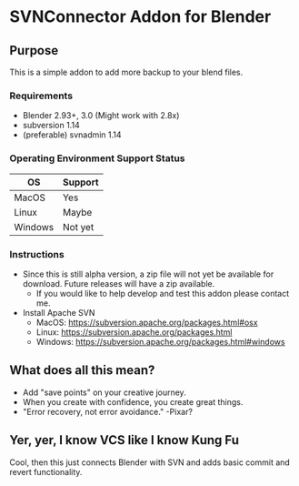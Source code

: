 # SVNConnector Addon for Blender

## Purpose
This is a simple addon to add more backup to your blend files.

### Requirements
- Blender 2.93+, 3.0 (Might work with 2.8x)
- subversion 1.14
- (preferable) svnadmin 1.14

### Operating Environment Support Status
| OS      | Support |
|---------|---------|
| MacOS   | Yes     |
| Linux   | Maybe   |
| Windows | Not yet |

### Instructions
- Since this is still alpha version, a zip file will not yet be available for download. Future releases will have a zip available.
  - If you would like to help develop and test this addon please contact me.
- Install Apache SVN
  - MacOS: https://subversion.apache.org/packages.html#osx
  - Linux: https://subversion.apache.org/packages.html
  - Windows: https://subversion.apache.org/packages.html#windows



## What does all this mean?
- Add "save points" on your creative journey.
- When you create with confidence, you create great things.
- "Error recovery, not error avoidance." -Pixar?

## Yer, yer, I know VCS like I know Kung Fu
Cool, then this just connects Blender with SVN and adds basic commit and revert functionality.




